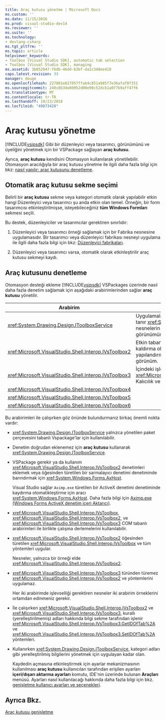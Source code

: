 ```yaml
---
title: Araç kutusu yönetme | Microsoft Docs
ms.custom: ''
ms.date: 11/15/2016
ms.prod: visual-studio-dev14
ms.reviewer: ''
ms.suite: ''
ms.technology:
- devlang-csharp
ms.tgt_pltfrm: ''
ms.topic: article
helpviewer_keywords:
- Toolbox [Visual Studio SDK], automatic tab selection
- Toolbox [Visual Studio SDK], managing
ms.assetid: 3b052047-f6db-46dd-b3bf-da1c348ee410
caps.latest.revision: 33
manager: douge
ms.openlocfilehash: 227001e827057ffab4c851a985f7e36afaf0f351
ms.sourcegitcommit: 240c8b34e80952d00e90c52dcb1a077b9aff47f6
ms.translationtype: MT
ms.contentlocale: tr-TR
ms.lasthandoff: 10/23/2018
ms.locfileid: "49873428"
---
```

# <a name="managing-the-toolbox"></a>Araç kutusu yönetme
[!INCLUDE[vsipsdk](../includes/vsipsdk-md.md)] Gibi bir düzenleyici veya tasarımcı, görünümünü ve üyeliğini yönetmek için bir VSPackage sağlayan **araç kutusu**.  
  
 Ayrıca, **araç kutusu** kendisini Otomasyon kullanılarak yönetilebilir. Otomasyon aracılığıyla bir araç kutusu yönetme ile ilgili daha fazla bilgi için bkz: [nasıl yapılır: araç kutusunu denetleme](http://msdn.microsoft.com/library/c9d8a18a-d2bc-43d4-a803-601bfc6a6599).  
  
## <a name="automatic-toolbox-tab-selection"></a>Otomatik araç kutusu sekme seçimi  
 Belirli bir **araç kutusu** sekme veya kategori otomatik olarak yapılabilir etkin hangi Düzenleyici veya tasarımcı şu anda etkin olan temel. Örneğin, bir form tasarımcısı etkinleştirilmişse, isteyebileceğiniz **tüm Windows Formları** sekmesi seçili.  
  
 Bu destek, düzenleyiciler ve tasarımcılar gerektiren sınırlıdır:  
  
1.  Düzenleyici veya tasarımcı örneği sağlamak için bir Fabrika nesnesine uygulamasıdır. Bir tasarımcı veya düzenleyici fabrikası nesneyi uygulama ile ilgili daha fazla bilgi için bkz: [Düzenleyici fabrikaları](../extensibility/editor-factories.md).  
  
2.  Düzenleyici veya tasarımcı varsa, otomatik olarak etkinleştirilir araç kutusu sekmeyi kaydı.  
  
## <a name="controlling-the-toolbox"></a>Araç kutusunu denetleme  
 Otomasyon desteği ekleme [!INCLUDE[vsipsdk](../includes/vsipsdk-md.md)] VSPackages üzerinde nasıl daha fazla denetim sağlamak için aşağıdaki arabirimlerinden sağlar **araç kutusu** yönetilir.  
  
|Arabirim|Açıklama|  
|---------------|-----------------|  
|<xref:System.Drawing.Design.IToolboxService>|Uygulamalara yönetmek, ekleme ve kaldırma olanağı tanır <xref:System.Drawing.Design.ToolboxItem> nesnelerin **araç kutusu**. Ayrıca yapılandırma görünümünü sağlar ve **araç kutusu** kategorileri.|  
|<xref:Microsoft.VisualStudio.Shell.Interop.IVsToolbox2>|Etkin tabanlı uygulamalara yönetmek, ekleme ve kaldırma olanağı tanır **araç kutusu** yanı sıra yapılandırma denetimleri **araç kutusu** kategorileri ve görünüm.|  
|<xref:Microsoft.VisualStudio.Shell.Interop.IVsToolbox3>|İçindeki işlevle genişletir <xref:Microsoft.VisualStudio.Shell.Interop.IVsToolbox2> Kalıcılık ve yerelleştirme için tam destek sağlayarak.|  
|<xref:Microsoft.VisualStudio.Shell.Interop.IVsToolbox4>||  
|<xref:Microsoft.VisualStudio.Shell.Interop.IVsToolbox5>||  
|<xref:Microsoft.VisualStudio.Shell.Interop.IVsToolbox6>||  
  
 Bu arabirimleri ile çalışırken göz önünde bulundurmanız birkaç önemli nokta vardır:  
  
- <xref:System.Drawing.Design.IToolboxService> yalnızca yönetilen paket çerçevesini tabanlı Vspackage'lar için kullanılabilir.  
  
- Denetim doğrudan eklenemez için **araç kutusu** kullanarak <xref:System.Drawing.Design.IToolboxService>.  
  
- VSPackage gerekir ya da kullanım <xref:Microsoft.VisualStudio.Shell.Interop.IVsToolbox2> denetimleri eklemek veya öğesinden türetilen bir sarmalayıcı denetimi denetiminde barındırmak için <xref:System.Windows.Forms.AxHost>.  
  
   Visual Studio sağlar `Aximp.exe` türetilen bir ActiveX denetimi denetiminde kaydırma otomatikleştirme için aracı <xref:System.Windows.Forms.AxHost>. Daha fazla bilgi için [Aximp.exe (Windows Forms ActiveX denetim içeri Aktarıcı)](http://msdn.microsoft.com/library/482c0d83-7144-4497-b626-87d2351b78d0).  
  
- <xref:Microsoft.VisualStudio.Shell.Interop.IVsToolbox>, <xref:Microsoft.VisualStudio.Shell.Interop.IVsToolbox2>, ve <xref:Microsoft.VisualStudio.Shell.Interop.IVsToolbox3> COM tabanlı arabirimleri ile birlikte çalışma derlemelerini kullanılabilir.  
  
- <xref:Microsoft.VisualStudio.Shell.Interop.IVsToolbox2> öğesinden türetilen <xref:Microsoft.VisualStudio.Shell.Interop.IVsToolbox> ve tüm yöntemleri uygular.  
  
   Nesneler, yalnızca bir örneği elde <xref:Microsoft.VisualStudio.Shell.Interop.IVsToolbox2>.  
  
- <xref:Microsoft.VisualStudio.Shell.Interop.IVsToolbox3> türünden türemez <xref:Microsoft.VisualStudio.Shell.Interop.IVsToolbox2> ve yöntemlerini uygulamaz.  
  
   Her iki arabirimde işlevselliği gerektiren nesneler iki arabirim örneklerini ortamdan edinmeniz gerekir.  
  
- İle çalışırken <xref:Microsoft.VisualStudio.Shell.Interop.IVsToolbox2> ve <xref:Microsoft.VisualStudio.Shell.Interop.IVsToolbox3>, kurallı (yerelleştirilmemiş) adları hakkında bilgi sekme tarafından işlenir <xref:Microsoft.VisualStudio.Shell.Interop.IVsToolbox3.GetIDOfTab%2A> ve <xref:Microsoft.VisualStudio.Shell.Interop.IVsToolbox3.SetIDOfTab%2A> yöntemleri.  
  
- Kullanırken <xref:System.Drawing.Design.IToolboxService>, kategori adları gibi yerelleştirilmiş bilgilerini yönetmek için uygulayan kadar olan.  
  
  Kaydedin açmasına etkinleştirmek için ayarlar mekanizmasının kullanılması **araç kutusu** kullanıcıları tarafından erişilen ayarları **içeri/dışarı aktarma ayarları** komutu, IDE'nin üzerinde bulunan **Araçları** menüsü. Ayarları nasıl kullanılacağı hakkında daha fazla bilgi için bkz. [genişletme kullanıcı ayarları ve seçenekleri](../extensibility/extending-user-settings-and-options.md).  
  
## <a name="see-also"></a>Ayrıca Bkz.  
 [Araç kutusu genişletme](../misc/extending-the-toolbox.md)